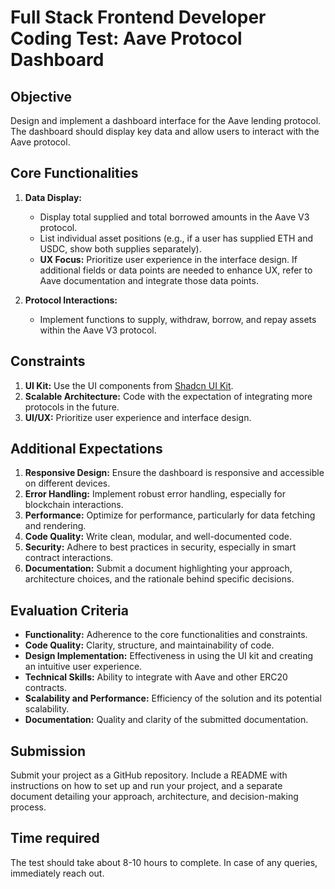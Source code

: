 # Full Stack Frontend Developer Coding Test: Aave Protocol Dashboard

## Objective
Design and implement a dashboard interface for the Aave lending protocol. The dashboard should display key data and allow users to interact with the Aave protocol.

## Core Functionalities
1. **Data Display:**
   - Display total supplied and total borrowed amounts in the Aave V3 protocol.
   - List individual asset positions (e.g., if a user has supplied ETH and USDC, show both supplies separately).
   - **UX Focus:** Prioritize user experience in the interface design. If additional fields or data points are needed to enhance UX, refer to Aave documentation and integrate those data points.

2. **Protocol Interactions:**
   - Implement functions to supply, withdraw, borrow, and repay assets within the Aave V3 protocol.


## Constraints
1. **UI Kit:** Use the UI components from [Shadcn UI Kit](https://ui.shadcn.com/).
2. **Scalable Architecture:** Code with the expectation of integrating more protocols in the future.
3. **UI/UX:** Prioritize user experience and interface design.

## Additional Expectations
1. **Responsive Design:** Ensure the dashboard is responsive and accessible on different devices.
2. **Error Handling:** Implement robust error handling, especially for blockchain interactions.
3. **Performance:** Optimize for performance, particularly for data fetching and rendering.
4. **Code Quality:** Write clean, modular, and well-documented code.
5. **Security:** Adhere to best practices in security, especially in smart contract interactions.
6. **Documentation:** Submit a document highlighting your approach, architecture choices, and the rationale behind specific decisions.

## Evaluation Criteria
- **Functionality:** Adherence to the core functionalities and constraints.
- **Code Quality:** Clarity, structure, and maintainability of code.
- **Design Implementation:** Effectiveness in using the UI kit and creating an intuitive user experience.
- **Technical Skills:** Ability to integrate with Aave and other ERC20 contracts.
- **Scalability and Performance:** Efficiency of the solution and its potential scalability.
- **Documentation:** Quality and clarity of the submitted documentation.

## Submission
Submit your project as a GitHub repository. Include a README with instructions on how to set up and run your project, and a separate document detailing your approach, architecture, and decision-making process.

## Time required
The test should take about 8-10 hours to complete. In case of any queries, immediately reach out.
